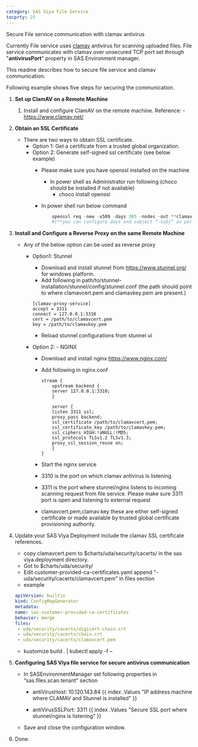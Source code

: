 ```yaml
---
category: SAS Viya File Service
tocprty: 25
---
```


Secure File service communication with clamav antivirus

Currently File service uses [clamav](https://www.clamav.net/) antivirus for scanning uploaded files. File service communicates with clamav over unsecured TCP port set through "**antivirusPort**" property in SAS Environment manager.

This readme describes how to secure file service and clamav communication.

Following example shows five steps for securing the communication.

1. **Set up ClamAV on a Remote Machine**
   1. Install and configure ClamAV on the remote machine. Reference: - <https://www.clamav.net/>
2. **Obtain an SSL Certificate**
   - There are two ways to obtain SSL certificate.
      - Option 1: Get a certificate from a trusted global organization.
      - Option 2: Generate self-signed ssl certificate (see below example)
         - Please make sure you have openssl installed on the machine
            - In power shell as Administrator run following (choco should be installed if not available)
               - choco install openssl
         - In power shell run below command

            ```powershell
                openssl req -new -x509 -days 365 -nodes -out **clamavcert.pem** -keyout **clamavkey.pem -subj "/C=US/ST=California/L=Los Angeles/O=My Company Inc/CN=www.example.com"
                #(**you can configure days and subject “-subj” as per your requirements**)**
            ```

3. **Install and Configure a Reverse Proxy on the same Remote Machine**
   - Any of the below option can be used as reverse proxy
     - Option1: Stunnel
       - Download and install stunnel from <https://www.stunnel.org/> for windows platform.
       - Add following in path/to/stunnel-installation/stunnel/config/stunnel.conf (the path should point to where clamavcert.pem and clamavkey.pem are present.)

        ```plaintext
        [clamav-proxy-service]
        accept = 3311
        connect = 127.0.0.1:3310
        cert = /path/to/clamavcert.pem
        key = /path/to/clamavkey.pem
        ```

       - Reload stunnel configurations from stunnel ui
     - Option 2: - NGINX
       - Download and install nginx <https://www.nginx.com/>
       - Add following in nginx.conf

            ```nginx
            stream {
                upstream backend {
                server 127.0.0.1:3310;
                }

                server {
                listen 3311 ssl;
                proxy_pass backend;
                ssl_certificate /path/to/clamavcert.pem;
                ssl_certificate_key /path/to/clamavkey.pem;
                ssl_ciphers HIGH:!aNULL:!MD5;
                ssl_protocols TLSv1.2 TLSv1.3;
                proxy_ssl_session_reuse on;
                }
            }
            ```

       - Start the nginx service
       - 3310 is the port on which clamav antivirus is listening
       - 3311 is the port where stunnel/nginx listens to incoming scanning request from file service. Please make sure 3311 port is open and listening to external request
       - clamavcert.pem,clamav.key these are either self-signed  certificate or made available by trusted global certificate provisioning authority.
4. Update your SAS Viya Deployment include the clamav SSL certificate references.
   - copy clamavcert.pem to $charts/uda/security/cacerts/ in the sas viya deployment directory.
   - Got to $charts/uda/security/
   - Edit customer-provided-ca-certificates.yaml append "- uda/security/cacerts/clamavcert.pem" in files section
   - example

   ```yaml
   apiVersion: builtin
   kind: ConfigMapGenerator
   metadata:
   name: sas-customer-provided-ca-certificates
   behavior: merge
   files:
    - uda/security/cacerts/digicert-chain.crt
    - uda/security/cacerts/chain.crt
    - uda/security/cacerts/clamavcert.pem
   ```

   - kustomize build . | kubectl apply -f –
5. **Configuring SAS Viya file service for secure antivirus communication**
   - In SASEnvironmentManager set following properties in “sas.files.scan.tenant” section
     - antiVirusHost: 10.120.143.84 {{ index .Values "IP address machine where CLAMAV and Stunnel is installed" }}


     - antiVirusSSLPort: 3311 {{ index .Values "Secure SSL port where stunnel/nginx is listening" }}
   - Save and close the configuration window.
6. Done.